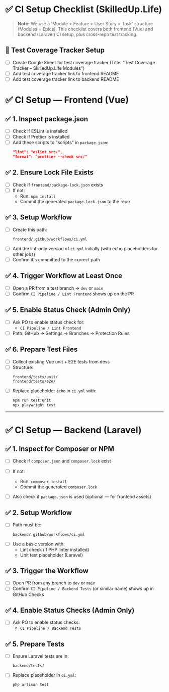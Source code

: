 
# ✅ CI Setup Checklist (SkilledUp.Life)

> **Note:** We use a 'Module > Feature > User Story > Task' structure (Modules = Epics). This checklist covers both frontend (Vue) and backend (Laravel) CI setup, plus cross-repo test tracking.

## 📝 Test Coverage Tracker Setup
- [ ] Create Google Sheet for test coverage tracker (Title: "Test Coverage Tracker – SkilledUp.Life Modules")
- [ ] Add test coverage tracker link to frontend README
- [ ] Add test coverage tracker link to backend README

# ✅ CI Setup — Frontend (Vue)

## ✅ 1. Inspect package.json

- [ ] Check if ESLint is installed
- [ ] Check if Prettier is installed
- [ ] Add these scripts to "scripts" in `package.json`:
  ```json
  "lint": "eslint src/",
  "format": "prettier --check src/"
  ```

## ✅ 2. Ensure Lock File Exists

- [ ] Check if `frontend/package-lock.json` exists
- [ ] If not:
  - Run: `npm install`
  - Commit the generated `package-lock.json` to the repo

## ✅ 3. Setup Workflow

- [ ] Create this path:
  ```
  frontend/.github/workflows/ci.yml
  ```
- [ ] Add the lint-only version of `ci.yml` initially (with echo placeholders for other jobs)
- [ ] Confirm it's committed to the correct path

## ✅ 4. Trigger Workflow at Least Once

- [ ] Open a PR from a test branch → `dev` or `main`
- [ ] Confirm `CI Pipeline / Lint Frontend` shows up on the PR

## ✅ 5. Enable Status Check (Admin Only)

- [ ] Ask PO to enable status check for:
  - `CI Pipeline / Lint Frontend`
- [ ] Path: GitHub → Settings → Branches → Protection Rules

## ✅ 6. Prepare Test Files

- [ ] Collect existing Vue unit + E2E tests from devs
- [ ] Structure:
  ```
  frontend/tests/unit/
  frontend/tests/e2e/
  ```
- [ ] Replace placeholder `echo` in `ci.yml` with:
  ```bash
  npm run test:unit
  npx playwright test
  ```

---

# ✅ CI Setup — Backend (Laravel)

## ✅ 1. Inspect for Composer or NPM

- [ ] Check if `composer.json` and `composer.lock` exist
- [ ] If not:
  - Run: `composer install`
  - Commit the generated `composer.lock`

- [ ] Also check if `package.json` is used (optional — for frontend assets)

## ✅ 2. Setup Workflow

- [ ] Path must be:
  ```
  backend/.github/workflows/ci.yml
  ```
- [ ] Use a basic version with:
  - Lint check (if PHP linter installed)
  - Unit test placeholder (Laravel)

## ✅ 3. Trigger the Workflow

- [ ] Open PR from any branch to `dev` or `main`
- [ ] Confirm `CI Pipeline / Backend Tests` (or similar name) shows up in GitHub Checks

## ✅ 4. Enable Status Checks (Admin Only)

- [ ] Ask PO to enable status checks:
  - `CI Pipeline / Backend Tests`

## ✅ 5. Prepare Tests

- [ ] Ensure Laravel tests are in:
  ```
  backend/tests/
  ```
- [ ] Replace placeholder in `ci.yml`:
  ```bash
  php artisan test
  ```

